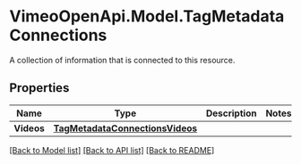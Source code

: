 # VimeoOpenApi.Model.TagMetadataConnections
A collection of information that is connected to this resource.
## Properties

Name | Type | Description | Notes
------------ | ------------- | ------------- | -------------
**Videos** | [**TagMetadataConnectionsVideos**](TagMetadataConnectionsVideos.md) |  | 

[[Back to Model list]](../README.md#documentation-for-models) [[Back to API list]](../README.md#documentation-for-api-endpoints) [[Back to README]](../README.md)

